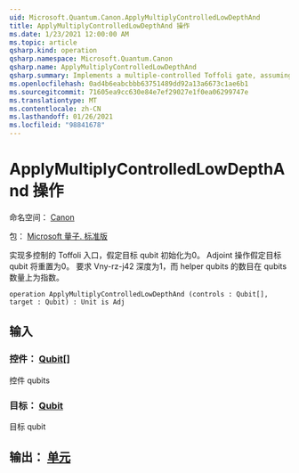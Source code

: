 ```yaml
---
uid: Microsoft.Quantum.Canon.ApplyMultiplyControlledLowDepthAnd
title: ApplyMultiplyControlledLowDepthAnd 操作
ms.date: 1/23/2021 12:00:00 AM
ms.topic: article
qsharp.kind: operation
qsharp.namespace: Microsoft.Quantum.Canon
qsharp.name: ApplyMultiplyControlledLowDepthAnd
qsharp.summary: Implements a multiple-controlled Toffoli gate, assuming that target qubit is initialized 0.  The adjoint operation assumes that the target qubit will be reset to 0.  Requires a Rz depth of 1, while the number of helper qubits are exponential in the number of qubits.
ms.openlocfilehash: 0ad4b6eabcbbb63751489dd92a13a6673c1ae6b1
ms.sourcegitcommit: 71605ea9cc630e84e7ef29027e1f0ea06299747e
ms.translationtype: MT
ms.contentlocale: zh-CN
ms.lasthandoff: 01/26/2021
ms.locfileid: "98841678"
---
```

# <a name="applymultiplycontrolledlowdepthand-operation"></a>ApplyMultiplyControlledLowDepthAnd 操作

命名空间： [Canon](xref:Microsoft.Quantum.Canon)

包： [Microsoft 量子. 标准版](https://nuget.org/packages/Microsoft.Quantum.Standard)


实现多控制的 Toffoli 入口，假定目标 qubit 初始化为0。  Adjoint 操作假定目标 qubit 将重置为0。  要求 Vny-rz-j42 深度为1，而 helper qubits 的数目在 qubits 数量上为指数。

```qsharp
operation ApplyMultiplyControlledLowDepthAnd (controls : Qubit[], target : Qubit) : Unit is Adj
```


## <a name="input"></a>输入

### <a name="controls--qubit"></a>控件： [Qubit](xref:microsoft.quantum.lang-ref.qubit)[]

控件 qubits


### <a name="target--qubit"></a>目标： [Qubit](xref:microsoft.quantum.lang-ref.qubit)

目标 qubit



## <a name="output--unit"></a>输出： [单元](xref:microsoft.quantum.lang-ref.unit)

